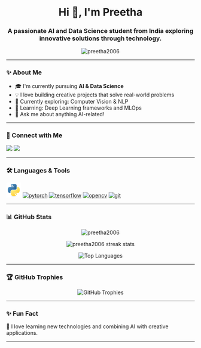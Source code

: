 <h1 align="center">Hi 👋, I'm Preetha</h1>
<h3 align="center">A passionate AI and Data Science student from India exploring innovative solutions through technology.</h3>

<p align="center">
  <img src="https://komarev.com/ghpvc/?username=preetha2006&label=Profile%20views&color=0e75b6&style=flat" alt="preetha2006" />
</p>

---

### ✨ About Me
- 🎓 I'm currently pursuing **AI & Data Science**
- 💡 I love building creative projects that solve real-world problems
- 🧠 Currently exploring: Computer Vision & NLP
- 🌱 Learning: Deep Learning frameworks and MLOps
- 💬 Ask me about anything AI-related!

---

### 🔗 Connect with Me
<p align="left">
  <a href="https://www.linkedin.com/in/your-linkedin" target="_blank"><img src="https://img.shields.io/badge/LinkedIn-blue?logo=linkedin&logoColor=white" /></a>
  <a href="mailto:preethamurugesan2021@gmail.com"><img src="https://img.shields.io/badge/Email-D14836?logo=gmail&logoColor=white" /></a>
  <!-- Add more links if you have -->
</p>

---

### 🛠️ Languages & Tools
<p align="left">
  <!-- Example icons (add or remove as needed) -->
  <a href="https://www.python.org" target="_blank"><img src="https://raw.githubusercontent.com/devicons/devicon/master/icons/python/python-original.svg" alt="python" width="40" height="40"/></a>
  <a href="https://pytorch.org/" target="_blank"><img src="https://www.vectorlogo.zone/logos/pytorch/pytorch-icon.svg" alt="pytorch" width="40" height="40"/></a>
  <a href="https://www.tensorflow.org" target="_blank"><img src="https://www.vectorlogo.zone/logos/tensorflow/tensorflow-icon.svg" alt="tensorflow" width="40" height="40"/></a>
  <a href="https://opencv.org/" target="_blank"><img src="https://www.vectorlogo.zone/logos/opencv/opencv-icon.svg" alt="opencv" width="40" height="40"/></a>
  <a href="https://git-scm.com/" target="_blank"><img src="https://www.vectorlogo.zone/logos/git-scm/git-scm-icon.svg" alt="git" width="40" height="40"/></a>
  <!-- Keep the rest of your icons here -->
</p>

---

### 📊 GitHub Stats
<p align="center">
  <img src="https://github-readme-stats.vercel.app/api?username=preetha2006&show_icons=true&theme=default" alt="preetha2006" />
</p>

<p align="center">
  <img src="https://github-readme-streak-stats.herokuapp.com/?user=preetha2006&" alt="preetha2006 streak stats"/>
</p>

<p align="center">
  <img src="https://github-readme-stats.vercel.app/api/top-langs?username=preetha2006&show_icons=true&locale=en&layout=compact" alt="Top Languages"/>
</p>

---

### 🏆 GitHub Trophies
<p align="center">
  <img src="https://github-profile-trophy.vercel.app/?username=preetha2006&theme=flat&no-frame=true&column=7" alt="GitHub Trophies"/>
</p>

---

### ✨ Fun Fact
🌸 I love learning new technologies and combining AI with creative applications.

---

